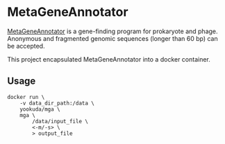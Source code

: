 # MetaGeneAnnotator
[MetaGeneAnnotator](http://metagene.nig.ac.jp/) is a gene-finding program for prokaryote and phage.
Anonymous and fragmented genomic sequences (longer than 60 bp) can be accepted.

This project encapsulated MetaGeneAnnotator into a docker container.

## Usage
```usage
docker run \
    -v data_dir_path:/data \
    yookuda/mga \
    mga \
        /data/input_file \
        <-m/-s> \
        > output_file
```
